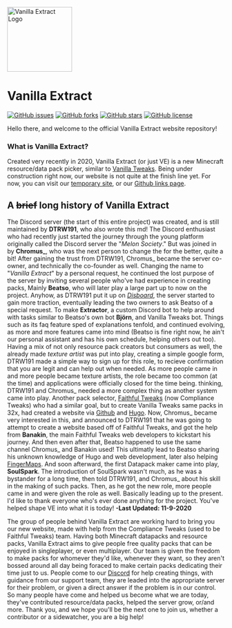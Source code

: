 [<img src="https://cdn.discordapp.com/attachments/750815939687219412/751234992939597954/512x_Circle_Border.png" alt="Vanilla Extract Logo" width="150px" />](https://vanilla-extract.web.app)

# Vanilla Extract
<p>
    <a href="https://github.com/Vanilla-Extract/VanillaExtract/issues"><img alt="GitHub issues" src="https://img.shields.io/github/issues/Vanilla-Extract/VanillaExtract"></a>
    <a href="https://github.com/Vanilla-Extract/VanillaExtract/network"><img alt="GitHub forks" src="https://img.shields.io/github/forks/Vanilla-Extract/VanillaExtract"></a>
    <a href="https://github.com/Vanilla-Extract/VanillaExtract/stargazers"><img alt="GitHub stars" src="https://img.shields.io/github/stars/Vanilla-Extract/VanillaExtract"></a>
    <a href="https://github.com/Vanilla-Extract/VanillaExtract/blob/master/LICENSE"><img alt="GitHub license" src="https://img.shields.io/github/license/Vanilla-Extract/VanillaExtract"></a>
</p>

Hello there, and welcome to the official Vanilla Extract website repository!
### What is Vanilla Extract?
Created very recently in 2020, Vanilla Extract (or just VE) is a new Minecraft resource/data pack picker, similar to [Vanilla Tweaks](https://vanillatweaks.net). Being under construction right now, our website is not quite at the finish line yet. For now, you can visit our [temporary site](https://sites.google.com/view/vanillaextract), or our [Github links page](https://github.com/Vanilla-Extract/TempDownloadLinks/tree/main/Packs).
## A ~~brief~~ long history of Vanilla Extract
The Discord server (the start of this entire project) was created, and is still maintained by **DTRW191**, who also wrote this md! The Discord enthusiast who had recently just started the journey through the young platform originally called the Discord server the "*Melon Society*." But was joined in by **Chromus_**, who was the next person to change the  for the better, quite a bit! After gaining the trust from DTRW191, Chromus_ became the server co-owner, and technically the co-founder as well. Changing the name to "*Vanilla Extract*" by a personal request, he continued the lost purpose of the server by inviting several people who've had experience in creating packs, Mainly **Beatso**, who will later play a large part up to now on the project. Anyhow, as DTRW191 put it up on [*Disboard*](https://disboard.org), the server started to gain more traction, eventually leading the two owners to ask Beatso of a special request. To make **Extractor**, a custom Discord bot to help around with tasks similar to Beatso's own bot **Björn**, and Vanilla Tweaks bot. Things such as its faq feature sped of explanations tenfold, and continued evolving, as more and more features came into mind (Beatso is fine right now, he ain't our personal assistant and has his own schedule, helping others out too). Having a mix of not only resource pack creators but consumers as well, the already made *texture artist* was put into play, creating a simple google form, DTRW191 made a simple way to sign up for this role, to recieve confirmation that you are legit and can help out when needed. As more people came in and more people became texture artists, the role became too common (at the time) and applications were officially closed for the time being. thinking, DTRW191 and Chromus_ needed a more complex thing as another system came into play. Another pack selector, [Faithful Tweaks](https://faithfultweaks.com/) (now Compliance Tweaks) who had a similar goal, but to create Vanilla Tweaks same packs in 32x, had created a website via [Github](https://github.com) and [Hugo](https://gohugo.io/). Now, Chromus_ became very interested in this, and announced to DTRW191 that he was going to attempt to create a website based off of Faithful Tweaks, and got the help from **Banakin**, the main Faithful Tweaks web developers to kickstart his journey. And then even after that, Beatso happened to use the same channel Chromus_ and Banakin used! This ultimatly lead to Beatso sharing his unknown knowledge of Hugo and web development, later also helping [FingerMaps](https://fingermaps.net). And soon afterward, the first Datapack maker came into play, **SoulSpark**. The introduction of SoulSpark wasn't much, as he was a bystander for a long time, then told DTRW191, and Chromus_ about his skill in the making of such packs. Then, as he got the new role, more people came in and were given the role as well. Basically leading up to the present. I'd like to thank everyone who's ever done anything for the project. You've helped shape VE into what it is today! **-Last Updated: 11-9-2020**









The group of people behind Vanilla Extract are working hard to bring you our new website, made with help from the Compliance Tweaks (used to be Faithful Tweaks) team. Having both Minecraft datapacks and resource packs, Vanilla Extract aims to give people free quality packs that can be enjoyed in singleplayer, or even multiplayer. Our team is given the freedom to make packs for whomever they'd like, whenever they want, so they aren't bossed around all day being foraced to make certain packs dedicating their time just to us. People come to our [Discord](https://discord.io/vanillaextract) for help creating things, with guidance from our support team, they are leaded into the appropriate server for their problem, or given a direct answer if the problem is in our control. So many people have come and helped us become what we are today, they've contributed resource/data packs, helped the server grow, or/and more. Thank you, and we hope you'll be the next one to join us, whether a contributor or a sidewatcher, you are a big help!

